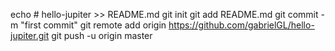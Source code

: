 echo # hello-jupiter >> README.md
git init
git add README.md
git commit -m "first commit"
git remote add origin https://github.com/gabrielGL/hello-jupiter.git
git push -u origin master
